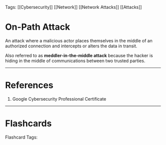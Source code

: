 Tags: [[Cybersecurity]] [[Network]] [[Network Attacks]] [[Attacks]]
# On-Path Attack

An attack where a malicious actor places themselves in the middle of an authorized connection and intercepts or alters the data in transit.

Also referred to as **meddler-in-the-middle attack** because the hacker is hiding in the middle of communications between two trusted parties.

---
# References

1. Google Cybersecurity Professional Certificate

---
# Flashcards

Flashcard Tags: 